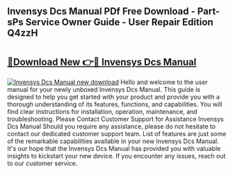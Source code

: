 ## Invensys Dcs Manual PDf Free Download - Part-sPs Service Owner Guide - User Repair Edition Q4zzH

# <h2><a href="http://bc82150.oget.top/?id=Invensys+Dcs+Manual">🔗Download New 👉🔴 Invensys Dcs Manual</a></h2>

[![Invensys Dcs Manual new download](https://i.imgur.com/5g1atiW.png)](http://bc82150.oget.top/?id=Invensys+Dcs+Manual)
Hello and welcome to the user manual for your newly unboxed Invensys Dcs Manual. This guide is designed to help you get started with your product and provide you with a thorough understanding of its features, functions, and capabilities. You will find clear instructions for installation, operation, maintenance, and troubleshooting. Please Contact Customer Support for Assistance Invensys Dcs Manual Should you require any assistance, please do not hesitate to contact our dedicated customer support team. List of features are just some of the remarkable capabilities available in your new Invensys Dcs Manual. It's our hope that the Invensys Dcs Manual has provided you with valuable insights to kickstart your new device. If you encounter any issues, reach out to our customer service.
